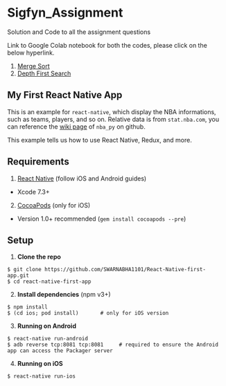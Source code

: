 # Sigfyn_Assignment
Solution and Code to all the assignment questions

Link to Google Colab notebook for both the codes, please click on the below hyperlink.
1) [Merge Sort](https://colab.research.google.com/drive/1OHe9mCsL9MlcsMgtIDj_j7I1HGMI6kFp?usp=sharing)  <br/>
2) [Depth First Search](https://colab.research.google.com/drive/17T9UfWzV-JnEvLP8zZxdU4y5SD_v4EzO?usp=sharing) <br/>

## My First React Native App
This is an example for `react-native`, which display the NBA informations, such as teams, players, and so on. Relative data is from `stat.nba.com`, you can reference the [wiki page](https://github.com/seemethere/nba_py/wiki/stats.nba.com-Endpoint-Documentation) of `nba_py` on github.

This example tells us how to use React Native, Redux, and more.
## Requirements

1. [React Native](http://facebook.github.io/react-native/docs/getting-started.html) (follow iOS and Android guides)
  - Xcode 7.3+
2. [CocoaPods](http://cocoapods.org) (only for iOS)
  - Version 1.0+ recommended (`gem install cocoapods --pre`)
  
  ## Setup

1. **Clone the repo**

  ```
  $ git clone https://github.com/SWARNABHA1101/React-Native-first-app.git
  $ cd react-native-first-app
  ```
  2. **Install dependencies** (npm v3+)

  ```
  $ npm install
  $ (cd ios; pod install)       # only for iOS version
  ```
3. **Running on Android**

  ```
  $ react-native run-android
  $ adb reverse tcp:8081 tcp:8081     # required to ensure the Android app can access the Packager server
  ```

4. **Running on iOS**

  ```
  $ react-native run-ios
  ```
